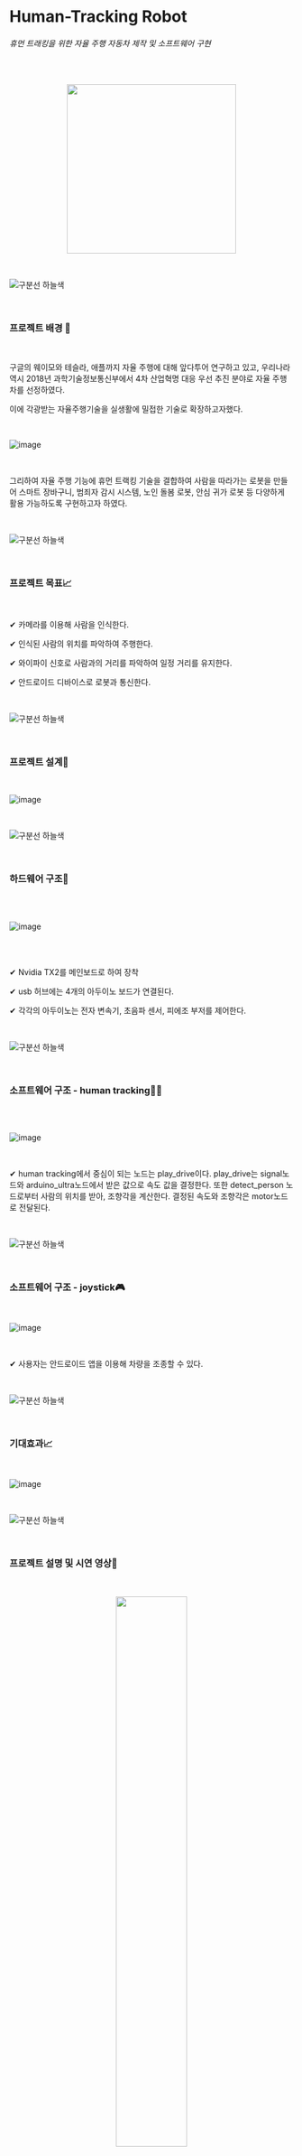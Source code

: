 <h1>Human-Tracking Robot</h2>

###### 휴먼 트래킹을 위한 자율 주행 자동차 제작 및 소프트웨어 구현 ######

<br/>




<p align="center"><img src="https://user-images.githubusercontent.com/48851895/122412858-e2c27f80-cfc0-11eb-918c-3d76da6aaa9f.png" width="300" height="300"></p>


<br />


![구분선 하늘색](https://user-images.githubusercontent.com/67852426/122449925-61c7b000-cfe1-11eb-8263-e26da362db61.jpeg)



<br/>

### 프로젝트 배경 🎈 ###

<br />


구글의 웨이모와 테슬라, 애플까지 자율 주행에 대해 앞다투어 연구하고 있고, 우리나라 역시 2018년 과학기술정보통신부에서 4차 산업혁명 대응 우선 추진 분야로 자율 주행차를 선정하였다.

이에 각광받는 자율주행기술을 실생활에 밀접한 기술로 확장하고자했다.

<br/>


![image](https://user-images.githubusercontent.com/48851895/122413504-63817b80-cfc1-11eb-92b7-bce9c1036e66.png)

<br/>


그리하여 자율 주행 기능에 휴먼 트랙킹 기술을 결합하여 사람을 따라가는 로봇을 만들어 스마트 장바구니, 범죄자 감시 시스템, 노인 돌봄 로봇, 안심 귀가 로봇 등 다양하게 활용 가능하도록 구현하고자 하였다.

<br/>


![구분선 하늘색](https://user-images.githubusercontent.com/67852426/122449925-61c7b000-cfe1-11eb-8263-e26da362db61.jpeg)


<br/>

### 프로젝트 목표📈 ###

<br/>

✔ 카메라를 이용해 사람을 인식한다.

✔ 인식된 사람의 위치를 파악하여 주행한다.

✔ 와이파이 신호로 사람과의 거리를 파악하여 일정 거리를 유지한다.

✔ 안드로이드 디바이스로 로봇과 통신한다.

<br/>


![구분선 하늘색](https://user-images.githubusercontent.com/67852426/122449925-61c7b000-cfe1-11eb-8263-e26da362db61.jpeg)


<br/>

### 프로젝트 설계🌵 ###


<br/>

![image](https://user-images.githubusercontent.com/48851895/122413562-6f6d3d80-cfc1-11eb-87d9-14f657c7ed72.png)

<br/>

![구분선 하늘색](https://user-images.githubusercontent.com/67852426/122449925-61c7b000-cfe1-11eb-8263-e26da362db61.jpeg)


<br/>

### 하드웨어 구조🚗 ###

<br/>
<br/>

![image](https://user-images.githubusercontent.com/48851895/122439808-ed880f00-cfd6-11eb-947e-e7d19616e507.png)

<br/>
<br/>

✔ Nvidia TX2를 메인보드로 하여 장착

✔  usb 허브에는 4개의 아두이노 보드가 연결된다.

✔  각각의 아두이노는 전자 변속기, 초음파 센서, 피에조 부저를 제어한다.


<br/>

![구분선 하늘색](https://user-images.githubusercontent.com/67852426/122449925-61c7b000-cfe1-11eb-8263-e26da362db61.jpeg)


<br/>

### 소프트웨어 구조 - human tracking🏃‍♀️ ###

<br/>
<br/>

![image](https://user-images.githubusercontent.com/48851895/122440262-5a030e00-cfd7-11eb-976e-291bffd1ea3b.png)

<br/>



✔  human tracking에서 중심이 되는 노드는 play_drive이다. play_drive는 signal노드와 arduino_ultra노드에서 받은 값으로 속도 값을 결정한다. 또한 detect_person 노드로부터 사람의 위치를 받아, 조향각을 계산한다.
결정된 속도와 조향각은 motor노드로 전달된다.

<br/>

![구분선 하늘색](https://user-images.githubusercontent.com/67852426/122449925-61c7b000-cfe1-11eb-8263-e26da362db61.jpeg)


<br/>

### 소프트웨어 구조 - joystick🎮 ###

<br/>

![image](https://user-images.githubusercontent.com/48851895/122443863-f11d9500-cfda-11eb-8a24-dc4166817215.png)

<br/>

✔ 사용자는 안드로이드 앱을 이용해 차량을 조종할 수 있다.

<br/>



![구분선 하늘색](https://user-images.githubusercontent.com/67852426/122449925-61c7b000-cfe1-11eb-8263-e26da362db61.jpeg)


<br/>

### 기대효과📈 ###

<br/>

![image](https://user-images.githubusercontent.com/67852426/122441086-2aa0d100-cfd8-11eb-9208-85af0f767587.png)


<br/>

![구분선 하늘색](https://user-images.githubusercontent.com/67852426/122449925-61c7b000-cfe1-11eb-8263-e26da362db61.jpeg)


<br/>

### 프로젝트 설명 및 시연 영상🎉 ###

<br/>

[<p align="center"><img src="https://user-images.githubusercontent.com/67852426/122442708-d0087480-cfd9-11eb-89da-965ae0c7545c.png" width="50%">](https://youtu.be/GPuxQT72S8g)

<br/>

![구분선 하늘색](https://user-images.githubusercontent.com/67852426/122449925-61c7b000-cfe1-11eb-8263-e26da362db61.jpeg)
